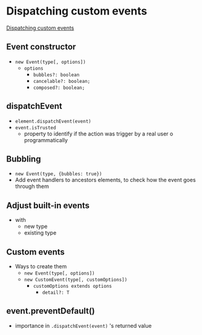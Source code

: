 # Dispatching custom events
[Dispatching custom events](https://javascript.info/dispatch-events)

## Event constructor
* `new Event(type[, options])`
  * `options`
    * `bubbles?: boolean`
    * `cancelable?: boolean;`
    * `composed?: boolean;`

## dispatchEvent
* `element.dispatchEvent(event)`
* `event.isTrusted`
  * property to identify if the action was trigger by a real user o programmatically

## Bubbling
* `new Event(type, {bubbles: true})`
* Add event handlers to ancestors elements, to check how the event goes through them

## Adjust built-in events
* with
  * new type
  * existing type

## Custom events
* Ways to create them
  * `new Event(type[, options])`
  * `new CustomEvent(type[, customOptions])`
    * `customOptions extends options`
      * `detail?: T`

## event.preventDefault()
* importance in `.dispatchEvent(event)` 's returned value